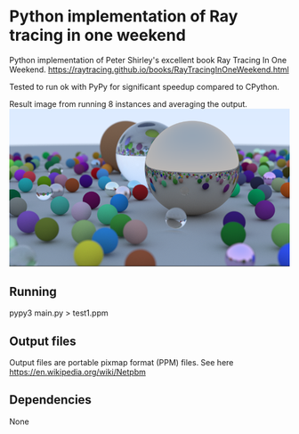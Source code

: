 # Python implementation of Ray tracing in one weekend

Python implementation of Peter Shirley's excellent book Ray Tracing In One Weekend. https://raytracing.github.io/books/RayTracingInOneWeekend.html

Tested to run ok with PyPy for significant speedup compared to CPython.

Result image from running 8 instances and averaging the output.
![alt text](result.png "Output")

## Running

pypy3 main.py > test1.ppm

## Output files

Output files are portable pixmap format (PPM) files. See here https://en.wikipedia.org/wiki/Netpbm

## Dependencies

None